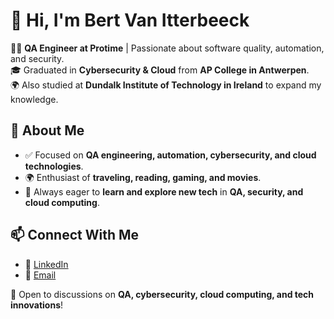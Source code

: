 # 👋 Hi, I'm Bert Van Itterbeeck

👨‍💼 **QA Engineer at Protime** | Passionate about software quality, automation, and security.  
🎓 Graduated in **Cybersecurity & Cloud** from **AP College in Antwerpen**.  
🌍 Also studied at **Dundalk Institute of Technology in Ireland** to expand my knowledge.  

## 🎯 About Me  
- ✅ Focused on **QA engineering, automation, cybersecurity, and cloud technologies**.  
- 🌍 Enthusiast of **traveling, reading, gaming, and movies**.  
- 🚀 Always eager to **learn and explore new tech** in **QA, security, and cloud computing**.  

## 📫 Connect With Me  
- 🔗 [LinkedIn](https://www.linkedin.com/in/bert-van-itterbeeck-5081921b6/)  
- 📧 [Email](mailto:bertvanitterbeeck@sdworx.com)  

🚀 Open to discussions on **QA, cybersecurity, cloud computing, and tech innovations**!
